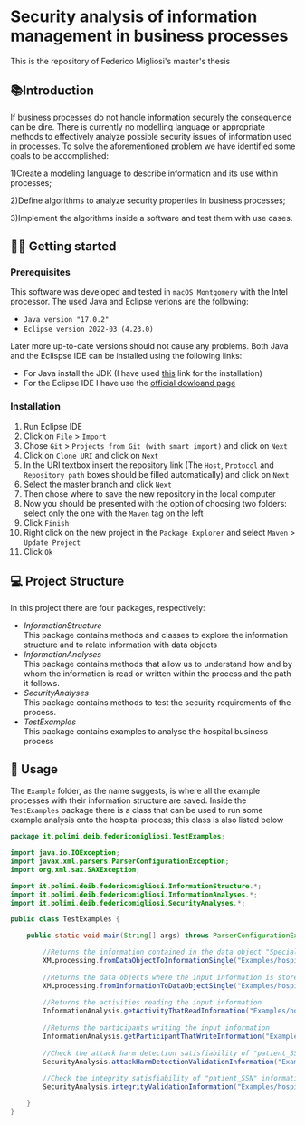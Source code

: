 # Security analysis of information management in business processes
This is the repository of Federico Migliosi's master's thesis

## 📚Introduction
If business processes do not handle information securely the consequence can be dire. There is currently no modelling language or appropriate methods to effectively analyze possible security issues of information used in processes. 
To solve the aforementioned problem we have identified some goals to be accomplished:

1)Create a modeling language to describe information and its use within processes;

2)Define algorithms to analyze security properties in business processes;

3)Implement the algorithms inside a software and test them with use cases.

## 👨‍💻 Getting started
### Prerequisites
This software was developed and tested in `macOS Montgomery` with the Intel processor. The used Java and Eclipse verions are the following:
* `Java version "17.0.2"`
* `Eclipse version 2022-03 (4.23.0)`

Later more up-to-date versions should not cause any problems. Both Java and the Eclispse IDE can be installed using the following links:
* For Java install the JDK (I have used [this](https://adoptopenjdk.net/) link for the installation)
* For the Eclipse IDE I have use the [official dowloand page](https://www.eclipse.org/downloads/)

### Installation
1. Run Eclipse IDE
2. Click on `File` > `Import`
3. Chose `Git` > `Projects from Git (with smart import)` and click on `Next`
4. Click on `Clone URI` and click on `Next`
5. In the URI textbox insert the repository link (The `Host`, `Protocol` and `Repository path` boxes should be filled automatically) and click on `Next`
6. Select the master branch  and click `Next`
7. Then chose where to save the new repository in the local computer
8. Now you should be presented with the option of choosing two folders: select only the one with the `Maven` tag on the left
9. Click `Finish`
10. Right click on the new project in the `Package Explorer` and select `Maven` > `Update Project`
11. Click `Ok`


## :computer: Project Structure
In this project there are four packages, respectively:
* *InformationStructure*<br/>
This package contains methods and classes to explore the information structure and to relate information with data objects
* *InformationAnalyses*<br/>
This package contains methods that allow us to understand how and by whom the information is read or written within the process and the path it follows.
* *SecurityAnalyses*<br/>
This package contains methods to test the security requirements of the process.
* *TestExamples*<br/>
This package contains examples to analyse the hospital business process

## 🧐 Usage
The `Example` folder, as the name suggests, is where all the example processes with their information structure are saved.
Inside the `TestExamples` package there is a class that can be used to run some example analysis onto the hospital process; this class is also listed below
```java
package it.polimi.deib.federicomigliosi.TestExamples;

import java.io.IOException;
import javax.xml.parsers.ParserConfigurationException;
import org.xml.sax.SAXException;

import it.polimi.deib.federicomigliosi.InformationStructure.*;
import it.polimi.deib.federicomigliosi.InformationAnalyses.*;
import it.polimi.deib.federicomigliosi.SecurityAnalyses.*;

public class TestExamples {

	public static void main(String[] args) throws ParserConfigurationException, SAXException, IOException {

		//Returns the information contained in the data object "Specialistic report" (the method takes as input the ID)
        XMLprocessing.fromDataObjectToInformationSingle("Examples/hospital.xml", "DataObjectReference_18m1ns9");
        
        //Returns the data objects where the input information is stored
        XMLprocessing.fromInformationToDataObjectSingle("Examples/hospital.xml", "patient_SSN");
        
        //Returns the activities reading the input information
        InformationAnalysis.getActivityThatReadInformation("Examples/hospital.xml", "Examples/hospital.bpmn", "patient_SSN", true);
        
        //Returns the participants writing the input information
        InformationAnalysis.getParticipantThatWriteInformation("Examples/hospital.xml", "Examples/hospital.bpmn", "pathology_exam_outcome", true);
    
        //Check the attack harm detection satisfiability of "patient_SSN" information
        SecurityAnalysis.attackHarmDetectionValidationInformation("Examples/hospital.xml", "Examples/hospital.bpmn", "patient_SSN");
        
        //Check the integrity satisfiability of "patient_SSN" information
        SecurityAnalysis.integrityValidationInformation("Examples/hospital.xml", "Examples/hospital.bpmn", "patient_SSN");

	}
}
```
